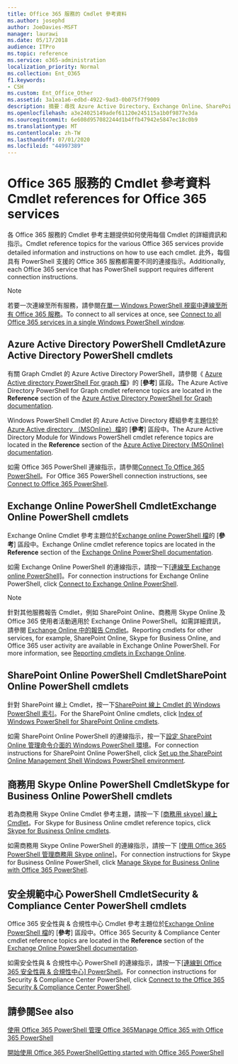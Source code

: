 ```yaml
---
title: Office 365 服務的 Cmdlet 參考資料
ms.author: josephd
author: JoeDavies-MSFT
manager: laurawi
ms.date: 05/17/2018
audience: ITPro
ms.topic: reference
ms.service: o365-administration
localization_priority: Normal
ms.collection: Ent_O365
f1.keywords:
- CSH
ms.custom: Ent_Office_Other
ms.assetid: 3a1ea1a6-edbd-4922-9ad3-0b075f7f9009
description: 摘要：尋找 Azure Active Directory、Exchange Online、SharePoint Online、商務用 Skype Online 及安全性 & 合規性的 Office 365 PowerShell Cmdlet 參考主題。
ms.openlocfilehash: a3e24025149adef61120e245115a1b0f9877e3da
ms.sourcegitcommit: 6e608d957082244d1b4ffb47942e5847ec18c0b9
ms.translationtype: MT
ms.contentlocale: zh-TW
ms.lasthandoff: 07/01/2020
ms.locfileid: "44997389"
---
```

# <a name="cmdlet-references-for-office-365-services"></a><span data-ttu-id="11232-103">Office 365 服務的 Cmdlet 參考資料</span><span class="sxs-lookup"><span data-stu-id="11232-103">Cmdlet references for Office 365 services</span></span>

<span data-ttu-id="11232-104">各 Office 365 服務的 Cmdlet 參考主題提供如何使用每個 Cmdlet 的詳細資訊和指示。</span><span class="sxs-lookup"><span data-stu-id="11232-104">Cmdlet reference topics for the various Office 365 services provide detailed information and instructions on how to use each cmdlet.</span></span> <span data-ttu-id="11232-105">此外，每個具有 PowerShell 支援的 Office 365 服務都需要不同的連接指示。</span><span class="sxs-lookup"><span data-stu-id="11232-105">Additionally, each Office 365 service that has PowerShell support requires different connection instructions.</span></span>
  
> [!NOTE]
> <span data-ttu-id="11232-106">若要一次連線至所有服務，請參閱[在單一 Windows PowerShell 視窗中連線至所有 Office 365 服務](connect-to-all-office-365-services-in-a-single-windows-powershell-window.md)。</span><span class="sxs-lookup"><span data-stu-id="11232-106">To connect to all services at once, see [Connect to all Office 365 services in a single Windows PowerShell window](connect-to-all-office-365-services-in-a-single-windows-powershell-window.md).</span></span> 
  
## <a name="azure-active-directory-powershell-cmdlets"></a><span data-ttu-id="11232-107">Azure Active Directory PowerShell Cmdlet</span><span class="sxs-lookup"><span data-stu-id="11232-107">Azure Active Directory PowerShell cmdlets</span></span>

<span data-ttu-id="11232-108">有關 Graph Cmdlet 的 Azure Active Directory PowerShell，請參閱《 [Azure Active directory PowerShell For graph 檔](https://docs.microsoft.com/powershell/azure/active-directory/install-adv2?view=azureadps-2.0)》的 [**參考**] 區段。</span><span class="sxs-lookup"><span data-stu-id="11232-108">The Azure Active Directory PowerShell for Graph cmdlet reference topics are located in the **Reference** section of the [Azure Active Directory PowerShell for Graph documentation](https://docs.microsoft.com/powershell/azure/active-directory/install-adv2?view=azureadps-2.0).</span></span>

<span data-ttu-id="11232-109">Windows PowerShell Cmdlet 的 Azure Active Directory 模組參考主題位於[Azure Active directory （MSOnline）檔](https://docs.microsoft.com/powershell/azure/active-directory/overview?view=azureadps-1.0)的 [**參考**] 區段中。</span><span class="sxs-lookup"><span data-stu-id="11232-109">The Azure Active Directory Module for Windows PowerShell cmdlet reference topics are located in the **Reference** section of the [Azure Active Directory (MSOnline) documentation](https://docs.microsoft.com/powershell/azure/active-directory/overview?view=azureadps-1.0).</span></span>

<span data-ttu-id="11232-110">如需 Office 365 PowerShell 連線指示，請參閱[Connect To Office 365 PowerShell](connect-to-office-365-powershell.md)。</span><span class="sxs-lookup"><span data-stu-id="11232-110">For Office 365 PowerShell connection instructions, see [Connect to Office 365 PowerShell](connect-to-office-365-powershell.md).</span></span>
  
## <a name="exchange-online-powershell-cmdlets"></a><span data-ttu-id="11232-111">Exchange Online PowerShell Cmdlet</span><span class="sxs-lookup"><span data-stu-id="11232-111">Exchange Online PowerShell cmdlets</span></span>

<span data-ttu-id="11232-112">Exchange Online Cmdlet 參考主題位於[Exchange online PowerShell 檔](https://docs.microsoft.com/powershell/exchange/exchange-online/exchange-online-powershell?view=exchange-ps)的 [**參考**] 區段中。</span><span class="sxs-lookup"><span data-stu-id="11232-112">Exchange Online cmdlet reference topics are located in the **Reference** section of the [Exchange Online PowerShell documentation](https://docs.microsoft.com/powershell/exchange/exchange-online/exchange-online-powershell?view=exchange-ps).</span></span>
  
<span data-ttu-id="11232-113">如需 Exchange Online PowerShell 的連線指示，請按一下[[連線至 Exchange online PowerShell]](https://go.microsoft.com/fwlink/p/?LinkId=396554)。</span><span class="sxs-lookup"><span data-stu-id="11232-113">For connection instructions for Exchange Online PowerShell, click [Connect to Exchange Online PowerShell](https://go.microsoft.com/fwlink/p/?LinkId=396554).</span></span>
  
> [!NOTE]
> <span data-ttu-id="11232-p102">針對其他服務報告 Cmdlet，例如 SharePoint Online、商務用 Skype Online 及 Office 365 使用者活動適用於 Exchange Online PowerShell。如需詳細資訊，請參閱 [Exchange Online 中的報告 Cmdlet](https://go.microsoft.com/fwlink/p/?LinkId=691595)。</span><span class="sxs-lookup"><span data-stu-id="11232-p102">Reporting cmdlets for other services, for example, SharePoint Online, Skype for Business Online, and Office 365 user activity are available in Exchange Online PowerShell. For more information, see [Reporting cmdlets in Exchange Online](https://go.microsoft.com/fwlink/p/?LinkId=691595).</span></span> 
  
## <a name="sharepoint-online-powershell-cmdlets"></a><span data-ttu-id="11232-116">SharePoint Online PowerShell Cmdlet</span><span class="sxs-lookup"><span data-stu-id="11232-116">SharePoint Online PowerShell cmdlets</span></span>

<span data-ttu-id="11232-117">針對 SharePoint 線上 Cmdlet，按一下[SharePoint 線上 Cmdlet 的 Windows PowerShell 索引](https://go.microsoft.com/fwlink/p/?LinkId=691476)。</span><span class="sxs-lookup"><span data-stu-id="11232-117">For the SharePoint Online cmdlets, click [Index of Windows PowerShell for SharePoint Online cmdlets](https://go.microsoft.com/fwlink/p/?LinkId=691476).</span></span>
  
<span data-ttu-id="11232-118">如需 SharePoint Online PowerShell 的連線指示，按一下[設定 SharePoint Online 管理命令介面的 Windows PowerShell 環境](https://go.microsoft.com/fwlink/p/?LinkId=691603)。</span><span class="sxs-lookup"><span data-stu-id="11232-118">For connection instructions for SharePoint Online PowerShell, click [Set up the SharePoint Online Management Shell Windows PowerShell environment](https://go.microsoft.com/fwlink/p/?LinkId=691603).</span></span>
  
## <a name="skype-for-business-online-powershell-cmdlets"></a><span data-ttu-id="11232-119">商務用 Skype Online PowerShell Cmdlet</span><span class="sxs-lookup"><span data-stu-id="11232-119">Skype for Business Online PowerShell cmdlets</span></span>

<span data-ttu-id="11232-120">若為商務用 Skype Online Cmdlet 參考主題，請按一下 [[商務用 skype] 線上 Cmdlet](https://technet.microsoft.com/library/mt228132.aspx)。</span><span class="sxs-lookup"><span data-stu-id="11232-120">For Skype for Business Online cmdlet reference topics, click [Skype for Business Online cmdlets](https://technet.microsoft.com/library/mt228132.aspx).</span></span>
  
<span data-ttu-id="11232-121">如需商務用 Skype Online PowerShell 的連線指示，請按一下 [[使用 Office 365 PowerShell 管理商務用 Skype online](manage-skype-for-business-online-with-office-365-powershell.md)]。</span><span class="sxs-lookup"><span data-stu-id="11232-121">For connection instructions for Skype for Business Online PowerShell, click [Manage Skype for Business Online with Office 365 PowerShell](manage-skype-for-business-online-with-office-365-powershell.md).</span></span>

## <a name="security-amp-compliance-center-powershell-cmdlets"></a><span data-ttu-id="11232-122">安全規範中心 PowerShell Cmdlet</span><span class="sxs-lookup"><span data-stu-id="11232-122">Security &amp; Compliance Center PowerShell cmdlets</span></span>

<span data-ttu-id="11232-123">Office 365 安全性與 &amp; 合規性中心 Cmdlet 參考主題位於[Exchange Online PowerShell 檔](https://docs.microsoft.com/powershell/exchange/exchange-online/exchange-online-powershell?view=exchange-ps)的 [**參考**] 區段中。</span><span class="sxs-lookup"><span data-stu-id="11232-123">Office 365 Security &amp; Compliance Center cmdlet reference topics are located in the **Reference** section of the [Exchange Online PowerShell documentation](https://docs.microsoft.com/powershell/exchange/exchange-online/exchange-online-powershell?view=exchange-ps).</span></span>
  
<span data-ttu-id="11232-124">如需安全性與 &amp; 合規性中心 PowerShell 的連線指示，請按一下[[連線到 Office 365 安全性與 &amp; 合規性中心] PowerShell](https://docs.microsoft.com/powershell/exchange/office-365-scc/connect-to-scc-powershell/connect-to-scc-powershell?view=exchange-ps)。</span><span class="sxs-lookup"><span data-stu-id="11232-124">For connection instructions for Security &amp; Compliance Center PowerShell, click [Connect to the Office 365 Security &amp; Compliance Center PowerShell](https://docs.microsoft.com/powershell/exchange/office-365-scc/connect-to-scc-powershell/connect-to-scc-powershell?view=exchange-ps).</span></span>


  
## <a name="see-also"></a><span data-ttu-id="11232-125">請參閱</span><span class="sxs-lookup"><span data-stu-id="11232-125">See also</span></span>

[<span data-ttu-id="11232-126">使用 Office 365 PowerShell 管理 Office 365</span><span class="sxs-lookup"><span data-stu-id="11232-126">Manage Office 365 with Office 365 PowerShell</span></span>](manage-office-365-with-office-365-powershell.md)
  
[<span data-ttu-id="11232-127">開始使用 Office 365 PowerShell</span><span class="sxs-lookup"><span data-stu-id="11232-127">Getting started with Office 365 PowerShell</span></span>](getting-started-with-office-365-powershell.md)

